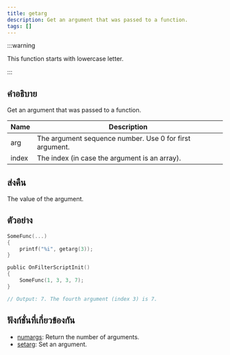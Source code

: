 ```yaml
---
title: getarg
description: Get an argument that was passed to a function.
tags: []
---
```


:::warning

This function starts with lowercase letter.

:::

## คำอธิบาย

Get an argument that was passed to a function.

| Name  | Description                                             |
| ----- | ------------------------------------------------------- |
| arg   | The argument sequence number. Use 0 for first argument. |
| index | The index (in case the argument is an array).           |

## ส่งคืน

The value of the argument.

## ตัวอย่าง

```c
SomeFunc(...)
{
    printf("%i", getarg(3));
}

public OnFilterScriptInit()
{
    SomeFunc(1, 3, 3, 7);
}

// Output: 7. The fourth argument (index 3) is 7.
```

## ฟังก์ชั่นที่เกี่ยวข้องกัน

- [numargs](../functions/numargs): Return the number of arguments.
- [setarg](../functions/setarg): Set an argument.

